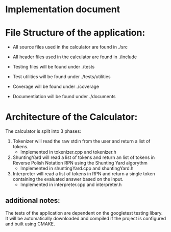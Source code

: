 # Implementation document

# File Structure of the application:

- All source files used in the calculator are found in ./src
- All header files used in the calculator are found in ./include

- Testing files will be found under ./tests
- Test utilities will be found under ./tests/utilities

- Coverage will be found under ./coverage

- Documentiation will be found under ./documents

# Architecture of the Calculator:

The calculator is split into 3 phases:
1. Tokenizer will read the raw stdin from the user and return a list of tokens.
    - Implemented in tokenizer.cpp and tokenizer.h   
3. ShuntingYard will read a list of tokens and return an list of tokens in Reverse Polish Notation RPN using the Shunting Yard algorythm
   - Implemented in shuntingYard.cpp and shuntingYard.h   
4. Interpreter will read a list of tokens in RPN and return a single token containing the evaluated answer based on the input.
   - Implemented in interpreter.cpp and interpreter.h


## additional notes:
The tests of the application are dependent on the googletest testing libary.  
It will be automatically downloaded and compiled if the project is configured and built using CMAKE.  
